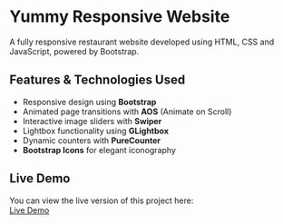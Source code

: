# Yummy Responsive Website

A fully responsive restaurant website developed using HTML, CSS and JavaScript, powered by Bootstrap.

## Features & Technologies Used

- Responsive design using **Bootstrap**
- Animated page transitions with **AOS** (Animate on Scroll)
- Interactive image sliders with **Swiper**
- Lightbox functionality using **GLightbox**
- Dynamic counters with **PureCounter**
- **Bootstrap Icons** for elegant iconography

## Live Demo

You can view the live version of this project here:  
[Live Demo](https://amirhesamgorji.github.io/yummy-restaurant/)
